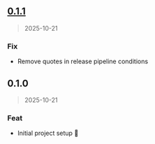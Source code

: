 
<a name="0.1.1"></a>
## [0.1.1](https://github.com/wizrds/freqtrade-operator/compare/0.1.0...0.1.1)

> 2025-10-21

### Fix

* Remove quotes in release pipeline conditions


<a name="0.1.0"></a>
## 0.1.0

> 2025-10-21

### Feat

* Initial project setup :tada:

